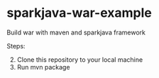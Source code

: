 # sparkjava-war-example
Build war with maven and sparkjava framework

Steps:

2. Clone this repository to your local machine
3. Run mvn package
